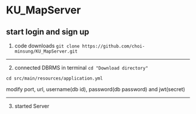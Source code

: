 # KU_MapServer

## start login and sign up
1. code downloads
  ```git clone https://github.com/choi-minsung/KU_MapServer.git```
----
2. connected DBRMS
  in terminal
  ```cd "Download directory"```


  ```cd src/main/resources/application.yml```

  
  modify port, url, username(db id), password(db password) and jwt(secret)

----  
3. started Server
